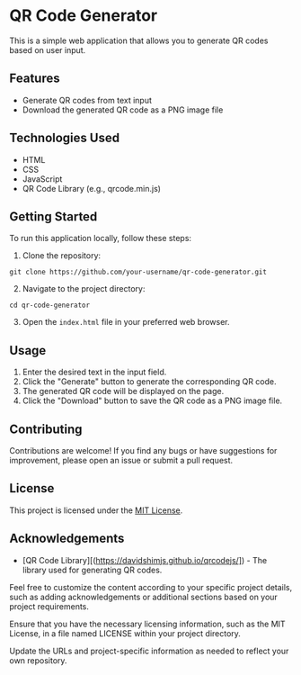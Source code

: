 # QR Code Generator

This is a simple web application that allows you to generate QR codes based on user input.

## Features

- Generate QR codes from text input
- Download the generated QR code as a PNG image file

## Technologies Used

- HTML
- CSS
- JavaScript
- QR Code Library (e.g., qrcode.min.js)

## Getting Started

To run this application locally, follow these steps:

1. Clone the repository:

```
git clone https://github.com/your-username/qr-code-generator.git
```

2. Navigate to the project directory:

```
cd qr-code-generator
```

3. Open the `index.html` file in your preferred web browser.

## Usage

1. Enter the desired text in the input field.
2. Click the "Generate" button to generate the corresponding QR code.
3. The generated QR code will be displayed on the page.
4. Click the "Download" button to save the QR code as a PNG image file.

## Contributing

Contributions are welcome! If you find any bugs or have suggestions for improvement, please open an issue or submit a pull request.

## License

This project is licensed under the [MIT License](LICENSE).

## Acknowledgements

- [QR Code Library][(https://davidshimjs.github.io/qrcodejs/]) - The library used for generating QR codes.

Feel free to customize the content according to your specific project details, such as adding acknowledgements or additional sections based on your project requirements.

Ensure that you have the necessary licensing information, such as the MIT License, in a file named LICENSE within your project directory.

Update the URLs and project-specific information as needed to reflect your own repository.
